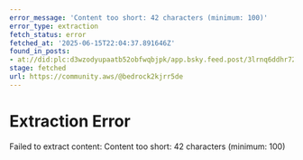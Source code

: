 ```yaml
---
error_message: 'Content too short: 42 characters (minimum: 100)'
error_type: extraction
fetch_status: error
fetched_at: '2025-06-15T22:04:37.891646Z'
found_in_posts:
- at://did:plc:d3wzodyupaatb52obfwqbjpk/app.bsky.feed.post/3lrnq6ddhr72f
stage: fetched
url: https://community.aws/@bedrock2kjrr5de
---
```


# Extraction Error

Failed to extract content: Content too short: 42 characters (minimum: 100)